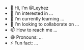 - 👋 Hi, I’m @Leyhez
- 👀 I’m interested in ...
- 🌱 I’m currently learning ...
- 💞️ I’m looking to collaborate on ...
- 📫 How to reach me ...
- 😄 Pronouns: ...
- ⚡ Fun fact: ...

<!---
Leyhez/Leyhez is a ✨ special ✨ repository because its `README.md` (this file) appears on your GitHub profile.
You can click the Preview link to take a look at your changes.
--->

